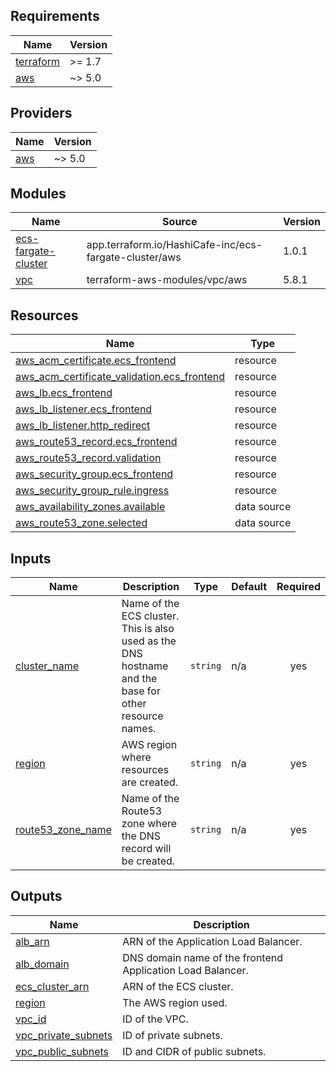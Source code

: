 <!-- BEGIN_TF_DOCS -->
## Requirements

| Name | Version |
|------|---------|
| <a name="requirement_terraform"></a> [terraform](#requirement\_terraform) | >= 1.7 |
| <a name="requirement_aws"></a> [aws](#requirement\_aws) | ~> 5.0 |

## Providers

| Name | Version |
|------|---------|
| <a name="provider_aws"></a> [aws](#provider\_aws) | ~> 5.0 |

## Modules

| Name | Source | Version |
|------|--------|---------|
| <a name="module_ecs-fargate-cluster"></a> [ecs-fargate-cluster](#module\_ecs-fargate-cluster) | app.terraform.io/HashiCafe-inc/ecs-fargate-cluster/aws | 1.0.1 |
| <a name="module_vpc"></a> [vpc](#module\_vpc) | terraform-aws-modules/vpc/aws | 5.8.1 |

## Resources

| Name | Type |
|------|------|
| [aws_acm_certificate.ecs_frontend](https://registry.terraform.io/providers/hashicorp/aws/latest/docs/resources/acm_certificate) | resource |
| [aws_acm_certificate_validation.ecs_frontend](https://registry.terraform.io/providers/hashicorp/aws/latest/docs/resources/acm_certificate_validation) | resource |
| [aws_lb.ecs_frontend](https://registry.terraform.io/providers/hashicorp/aws/latest/docs/resources/lb) | resource |
| [aws_lb_listener.ecs_frontend](https://registry.terraform.io/providers/hashicorp/aws/latest/docs/resources/lb_listener) | resource |
| [aws_lb_listener.http_redirect](https://registry.terraform.io/providers/hashicorp/aws/latest/docs/resources/lb_listener) | resource |
| [aws_route53_record.ecs_frontend](https://registry.terraform.io/providers/hashicorp/aws/latest/docs/resources/route53_record) | resource |
| [aws_route53_record.validation](https://registry.terraform.io/providers/hashicorp/aws/latest/docs/resources/route53_record) | resource |
| [aws_security_group.ecs_frontend](https://registry.terraform.io/providers/hashicorp/aws/latest/docs/resources/security_group) | resource |
| [aws_security_group_rule.ingress](https://registry.terraform.io/providers/hashicorp/aws/latest/docs/resources/security_group_rule) | resource |
| [aws_availability_zones.available](https://registry.terraform.io/providers/hashicorp/aws/latest/docs/data-sources/availability_zones) | data source |
| [aws_route53_zone.selected](https://registry.terraform.io/providers/hashicorp/aws/latest/docs/data-sources/route53_zone) | data source |

## Inputs

| Name | Description | Type | Default | Required |
|------|-------------|------|---------|:--------:|
| <a name="input_cluster_name"></a> [cluster\_name](#input\_cluster\_name) | Name of the ECS cluster. This is also used as the DNS hostname and the base for other resource names. | `string` | n/a | yes |
| <a name="input_region"></a> [region](#input\_region) | AWS region where resources are created. | `string` | n/a | yes |
| <a name="input_route53_zone_name"></a> [route53\_zone\_name](#input\_route53\_zone\_name) | Name of the Route53 zone where the DNS record will be created. | `string` | n/a | yes |

## Outputs

| Name | Description |
|------|-------------|
| <a name="output_alb_arn"></a> [alb\_arn](#output\_alb\_arn) | ARN of the Application Load Balancer. |
| <a name="output_alb_domain"></a> [alb\_domain](#output\_alb\_domain) | DNS domain name of the frontend Application Load Balancer. |
| <a name="output_ecs_cluster_arn"></a> [ecs\_cluster\_arn](#output\_ecs\_cluster\_arn) | ARN of the ECS cluster. |
| <a name="output_region"></a> [region](#output\_region) | The AWS region used. |
| <a name="output_vpc_id"></a> [vpc\_id](#output\_vpc\_id) | ID of the VPC. |
| <a name="output_vpc_private_subnets"></a> [vpc\_private\_subnets](#output\_vpc\_private\_subnets) | ID of private subnets. |
| <a name="output_vpc_public_subnets"></a> [vpc\_public\_subnets](#output\_vpc\_public\_subnets) | ID and CIDR of public subnets. |
<!-- END_TF_DOCS -->